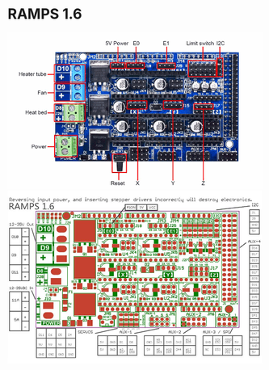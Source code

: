# RAMPS 1.6

![Alt text](pics/RAMPS%201.6%20Pinout.png?raw=true "RAMPS 1.6 Pinout")
![Alt text](pics/RAMPS%201.6%20Diagram.jpg?raw=true "RAMPS 1.6 Diagram")
